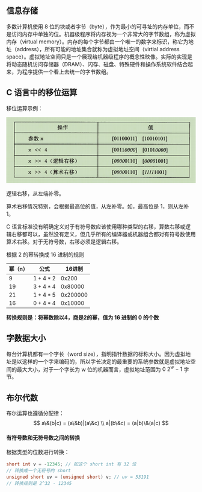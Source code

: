 ## 信息存储

多数计算机使用 8 位的块或者字节（byte），作为最小的可寻址的内存单位，而不是访问内存中单独的位。机器级程序将内存视为一个非常大的字节数组，称为虚拟内存（virtual memory）。内存的每个字节都由一个唯一的数字来标识，称它为地址（address），所有可能的地址集合就称为虚拟地址空间（virtial address space）。虚拟地址空间只是一个展现给机器级程序的概念性映像。实际的实现是将动态随机访问存储器（DRAM）、闪存、磁盘、特殊硬件和操作系统软件结合起来，为程序提供一个看上去统一的字节数组。

## C 语言中的移位运算

移位运算示例：

![1567866865979](1567866865979.png)

逻辑右移，从左端补零。

算术右移情况特别，会根据最高位的值，从左补零。如，最高位是 1，则从左补 1。

C 语言标准没有明确定义对于有符号数应该使用哪种类型的右移，算数右移或逻辑右移都可以，虽然没有定义，但几乎所有的编译器或机器组合都对有符号数使用算术右移。对于无符号数，右移必须是逻辑右移。

根据 2 的幂转换成 16 进制的规则

| 幂（n） | 公式    | 16进制   |
| ------- | ------- | -------- |
| 9       | $1+4*2$ | 0x200    |
| 19      | $3+4*4$ | 0x80000  |
| 21      | $1+4*5$ | 0x200000 |
| 16      | $0+4*4$ | 0x10000  |

**转换规则是：将幂数除以4，商是2的幂，值为 16 进制的 0 的个数**

## 字数据大小

每台计算机都有一个字长（word size），指明指针数据的标称大小。因为虚拟地址是以这样的一个字来编码的，所以字长决定的最重要的系统参数就是虚拟地址空间的最大大小，对于一个字长为 w 位的机器而言，虚拟地址范围为 $0~2^w-1$ 字节。

## 布尔代数

布尔运算也遵循分配律：
$$
a\&(b|c) = (a\&b)|(a\&c) \\
a|(b\&c) = (a|b)\&(a|c)
$$

#### 有符号数和无符号数之间的转换

根据类型的位数进行转换：

```c
short int v = -12345; // 如这个 short int 有 32 位
// 转换成一个无符号的 short
unsigned short uv = (unsigned short) v; // uv = 53191
// 转换规则是 2^32 - 12345
```

